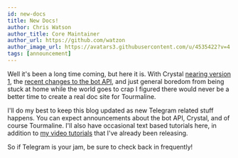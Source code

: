 ```yaml
---
id: new-docs
title: New Docs!
author: Chris Watson
author_title: Core Maintainer
author_url: https://github.com/watzon
author_image_url: https://avatars3.githubusercontent.com/u/4535422?v=4
tags: [announcement]
---
```


Well it's been a long time coming, but here it is. With Crystal [nearing version 1](https://crystal-lang.org/2020/04/06/crystal-0.34.0-released.html), the [recent changes to the bot API](https://core.telegram.org/bots/api#march-30-2020), and just general boredom from being stuck at home while the world goes to crap I figured there would never be a better time to create a real doc site for Tourmaline.

I'll do my best to keep this blog updated as new Telegram related stuff happens. You can expect announcements about the bot API, Crystal, and of course Tourmaline. I'll also have occasional text based tutorials here, in addition to [my video tutorials](https://www.youtube.com/playlist?list=PLieekIhJ88I-dalDkZMlQddZ10oV0GzOy) that I've already been releasing.

So if Telegram is your jam, be sure to check back in frequently!